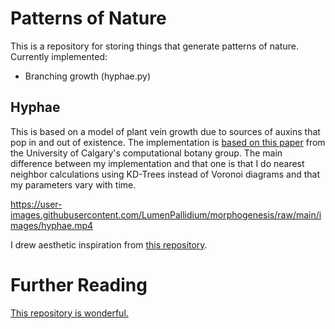 # Patterns of Nature
This is a repository for storing things that generate patterns of nature. Currently implemented:

* Branching growth (hyphae.py)

## Hyphae

This is based on a model of plant vein growth due to sources of auxins that pop in and out of existence. The implementation is [based on this paper](http://algorithmicbotany.org/papers/venation.sig2005.pdf) from the University of Calgary's computational botany group. The main difference between my implementation and that one is that I do nearest neighbor calculations using KD-Trees instead of Voronoi diagrams and that my parameters vary with time.

https://user-images.githubusercontent.com/LumenPallidium/morphogenesis/raw/main/images/hyphae.mp4

I drew aesthetic inspiration from [this repository](https://github.com/jblondin/hyphae/tree/master).

# Further Reading

[This repository is wonderful.](https://github.com/jasonwebb/morphogenesis-resources)
